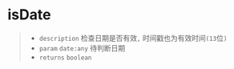 # isDate

> - `description` 检查日期是否有效`,` 时间戳也为有效时间`(13`位`)`
> - `param` `date:any` 待判断日期
> - `returns` `boolean`

